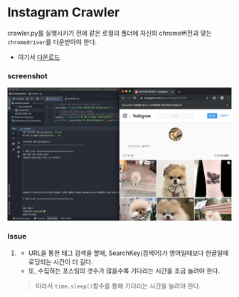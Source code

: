 # Instagram Crawler
crawler.py를 실행시키기 전에 같은 로컬의 폴더에 자신의 chrome버전과 맞는 `chromedriver`를 다운받아야 한다. 

- 여기서 [다운로드](http://chromedriver.chromium.org/downloads)

### screenshot
![screenshot](./img/screen.png)

### Issue
1.
    - URL을 통한 태그 검색을 할때, SearchKey(검색어)가 영어일때보다 한글일때 로딩되는 시간이 더 길다.
    - 또, 수집하는 포스팅의 갯수가 많을수록 기다리는 시간을 조금 늘려야 한다.
    > 따라서 `time.sleep()`함수를 통해 기다리는 시간을 늘려야 한다. 


